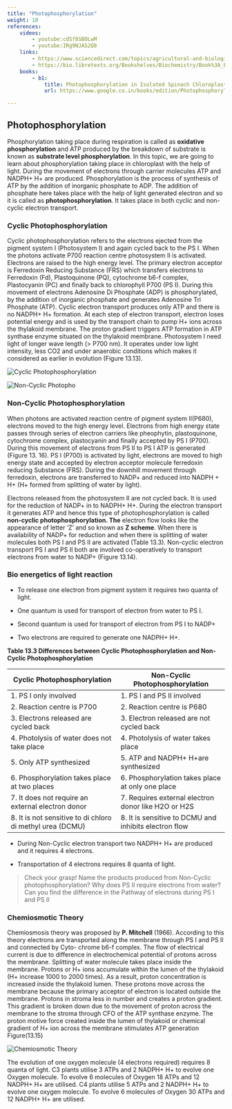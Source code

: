 ```yaml
---
title: "Photophosphorylation"
weight: 10
references:
    videos:
        - youtube:cdSf8SBOLwM
        - youtube:IRg9NJAS2Q8
    links:
        - https://www.sciencedirect.com/topics/agricultural-and-biological-sciences/photophosphorylation
        - https://bio.libretexts.org/Bookshelves/Biochemistry/Book%3A_Biochemistry_Free_For_All_(Ahern_Rajagopal_and_Tan)/05%3A_Energy/5.03%3A_Energy_-_Photophosphorylation
    books:
        - b1:
            title: Photophosphorylation in Isolated Spinach Chloroplasts
            url: https://www.google.co.in/books/edition/Photophosphorylation_in_Isolated_Spinach/pyHRAAAAMAAJ?hl=en&gbpv=0&bsq=photophosphorylation

---
```


## Photophosphorylation

Phosphorylation taking place during respiration is called as **oxidative phosphorylation** and ATP produced by the breakdown of substrate is known as **substrate level phosphorylation**. In this topic, we are going to learn about phosphorylation taking place in chloroplast with the help of light. During the movement of electrons through carrier molecules ATP and NADPH+ H+ are produced. Phosphorylation is the process of synthesis of ATP by the addition of inorganic phosphate to ADP. The addition of phosphate here takes place with the help of light generated electron and so it is called as **photophosphorylation**. It takes place in both cyclic and non-cyclic electron transport.

### Cyclic Photophosphorylation

Cyclic photophosphorylation refers to the electrons ejected from the pigment system I (Photosystem I) and again cycled back to the PS I. When the photons activate P700 reaction centre photosystem II is activated. Electrons are raised to the high energy level. The primary electron acceptor is Ferredoxin Reducing Substance (FRS) which transfers electrons to Ferredoxin (Fd), Plastoquinone (PQ), cytochrome b6-f complex, Plastocyanin (PC) and finally back to chlorophyll P700 (PS I). During this movement of electrons Adenosine Di Phosphate (ADP) is phosphorylated, by the addition of inorganic phosphate and generates Adenosine Tri Phosphate (ATP). Cyclic electron transport produces only ATP and there is no NADPH+ H+ formation. At each step of electron transport, electron loses potential energy and is used by the transport chain to pump H+ ions across the thylakoid membrane. The proton gradient triggers ATP formation in ATP synthase enzyme situated on the thylakoid membrane. Photosystem I need light of longer wave length (> P700 nm). It operates under low light intensity, less CO2 and under anaerobic conditions which makes it considered as earlier in evolution (Figure 13.13).

![ Cyclic Photophosphorylation](13.14.png)

![ Non-Cyclic Photopho  ](13.15.png)

### Non-Cyclic Photophosphorylation

When photons are activated reaction centre of pigment system II(P680), electrons moved to the high energy level. Electrons from high energy state passes through series of electron carriers like pheophytin, plastoquinone, cytochrome complex, plastocyanin and finally accepted by PS I (P700). During this movement of electrons from PS II to PS I ATP is generated (Figure 13. 16). PS I (P700) is activated by light, electrons are moved to high energy state and accepted by electron acceptor molecule ferredoxin reducing Substance (FRS). During the downhill movement through ferredoxin, electrons are transferred to NADP+ and reduced into NADPH + H+ (H+ formed from splitting of water by light).

Electrons released from the photosystem II are not cycled back. It is used for the reduction of NADP+ in to NADPH+ H+. During the electron transport it generates ATP and hence this type of photophosphorylation is called **non-cyclic photophosphorylation. The** electron flow looks like the appearance of letter ‘Z’ and so known as **Z scheme**. When there is availability of NADP+ for reduction and when there is splitting of water molecules both PS I and PS II are activated (Table 13.3). Non-cyclic electron transport PS I and PS II both are involved co-operatively to transport electrons from water to NADP+ (Figure 13.14).

### Bio energetics of light reaction

- To release one electron from pigment system it requires two quanta of light.

- One quantum is used for transport of electron from water to PS I.

- Second quantum is used for transport of electron from PS I to NADP+

- Two electrons are required to generate one NADPH+ H+.

**Table 13.3 Differences between Cyclic Photophosphorylation and Non-Cyclic Photophosphorylation**

| Cyclic Photophosphorylation                               | Non-Cyclic Photophosphorylation                       |
|-----------------------------------------------------------|-------------------------------------------------------|
| 1. PS I only involved                                     | 1. PS I and PS II involved                            |
| 2. Reaction centre is P700                                | 2. Reaction centre is P680                            |
| 3. Electrons released are cycled back                     | 3. Electron released are not cycled back              |
| 4. Photolysis of water does not take place                | 4. Photolysis of water takes place                    |
| 5. Only ATP synthesized                                   | 5. ATP and NADPH+ H+are synthesized                  |
| 6. Phosphorylation takes place at two places              | 6. Phosphorylation takes place at only one place      |
| 7. It does not require an external electron donor         | 7. Requires external electron donor like H2O or H2S   |
| 8. It is not sensitive to di chloro di methyl urea (DCMU) | 8. It is sensitive to DCMU and inhibits electron flow |

- During Non-Cyclic electron transport two NADPH+ H+ are produced and it requires 4 electrons.

- Transportation of 4 electrons requires 8 quanta of light.

>Check your grasp!
Name the products produced from Non-Cyclic 
photophosphorylation?
Why does PS II require electrons from water?
Can you find the difference in the Pathway of 
electrons during PS I and PS II

### Chemiosmotic Theory

Chemiosmosis theory was proposed by **P. Mitchell** (1966). According to this theory electrons are transported along the membrane through PS I and PS II and connected by Cyto- chrome b6-f complex. The flow of electrical current is due to difference in electrochemical potential of protons across the membrane. Splitting of water molecule takes place inside the membrane. Protons or H+ ions accumulate within the lumen of the thylakoid (H+ increase 1000 to 2000 times). As a result, proton concentration is increased inside the thylakoid lumen. These protons move across the membrane because the primary acceptor of electron is located outside the membrane. Protons in stroma less in number and creates a proton gradient. This gradient is broken down due to the movement of proton across the membrane to the stroma through CFO of the ATP synthase enzyme. The proton motive force created inside the lumen of thylakoid or chemical gradient of H+ ion across the membrane stimulates ATP generation Figure(13.15)

![ Chemiosmotic Theory](13.16.png)


The evolution of one oxygen molecule (4 electrons required) requires 8 quanta of light. C3 plants utilise 3 ATPs and 2 NADPH+ H+ to evolve one Oxygen molecule. To evolve 6 molecules of Oxygen 18 ATPs and 12 NADPH+ H+ are utilised. C4 plants utilise 5 ATPs and 2 NADPH+ H+ to evolve one oxygen molecule. To evolve 6 molecules of Oxygen 30 ATPs and 12 NADPH+ H+ are utilised. 
